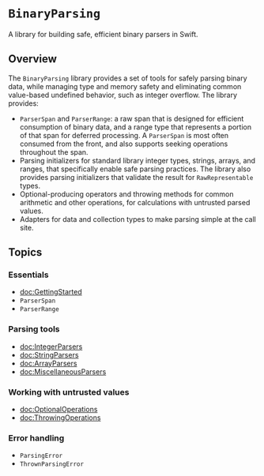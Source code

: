 # ``BinaryParsing``

A library for building safe, efficient binary parsers in Swift.

## Overview

The `BinaryParsing` library provides a set of tools for safely parsing binary
data, while managing type and memory safety and eliminating common value-based 
undefined behavior, such as integer overflow. The library provides:

- ``ParserSpan`` and ``ParserRange``: a raw span that is designed for efficient 
  consumption of binary data, and a range type that represents a portion of that
  span for deferred processing. A `ParserSpan` is most often consumed from the 
  front, and also supports seeking operations throughout the span.
- Parsing initializers for standard library integer types, strings, arrays, and
  ranges, that specifically enable safe parsing practices. The library also 
  provides parsing initializers that validate the result for `RawRepresentable`
  types.
- Optional-producing operators and throwing methods for common arithmetic and
  other operations, for calculations with untrusted parsed values.
- Adapters for data and collection types to make parsing simple at the call 
  site. 


## Topics

### Essentials

- <doc:GettingStarted>
- ``ParserSpan``
- ``ParserRange``

### Parsing tools

- <doc:IntegerParsers>
- <doc:StringParsers>
- <doc:ArrayParsers>
- <doc:MiscellaneousParsers>

### Working with untrusted values

- <doc:OptionalOperations>
- <doc:ThrowingOperations>

### Error handling

- ``ParsingError``
- ``ThrownParsingError``

